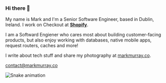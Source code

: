 ### Hi there 👋

My name is Mark and I'm a Senior Software Engineer, based in Dublin, Ireland. 
I work on Checkout at [**Shopify**](https://shopify.com).

I am a Softward Engiener who cares most about building customer-facing products, but also enjoy working with databases, native mobile apps, request routers, caches and more!

I write about tech stuff and share my photography at [markmurray.co](https://markmurray.co).

[contact@markmurray.co](mailto:contact@markmurray.co)

<img src="https://raw.githubusercontent.com/markmur/markmur/output/snake.svg" alt="Snake animation" />
